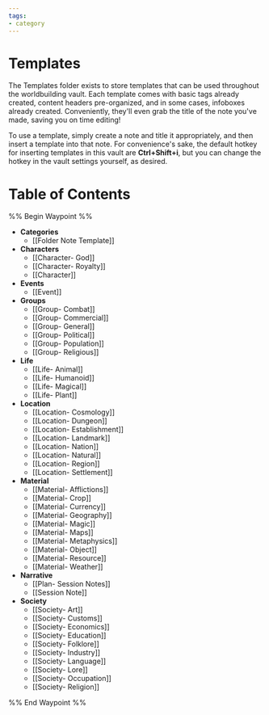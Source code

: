 ```yaml
---
tags:
- category
---
```

# Templates

The Templates folder exists to store templates that can be used throughout the worldbuilding vault. Each template comes with basic tags already created, content headers pre-organized, and in some cases, infoboxes already created. Conveniently, they'll even grab the title of the note you've made, saving you on time editing!

To use a template, simply create a note and title it appropriately, and then insert a template into that note. For convenience's sake, the default hotkey for inserting templates in this vault are **Ctrl+Shift+i**, but you can change the hotkey in the vault settings yourself, as desired.

# Table of Contents
%% Begin Waypoint %%
- **Categories**
	- [[Folder Note Template]]
- **Characters**
	- [[Character- God]]
	- [[Character- Royalty]]
	- [[Character]]
- **Events**
	- [[Event]]
- **Groups**
	- [[Group- Combat]]
	- [[Group- Commercial]]
	- [[Group- General]]
	- [[Group- Political]]
	- [[Group- Population]]
	- [[Group- Religious]]
- **Life**
	- [[Life- Animal]]
	- [[Life- Humanoid]]
	- [[Life- Magical]]
	- [[Life- Plant]]
- **Location**
	- [[Location- Cosmology]]
	- [[Location- Dungeon]]
	- [[Location- Establishment]]
	- [[Location- Landmark]]
	- [[Location- Nation]]
	- [[Location- Natural]]
	- [[Location- Region]]
	- [[Location- Settlement]]
- **Material**
	- [[Material- Afflictions]]
	- [[Material- Crop]]
	- [[Material- Currency]]
	- [[Material- Geography]]
	- [[Material- Magic]]
	- [[Material- Maps]]
	- [[Material- Metaphysics]]
	- [[Material- Object]]
	- [[Material- Resource]]
	- [[Material- Weather]]
- **Narrative**
	- [[Plan- Session Notes]]
	- [[Session Note]]
- **Society**
	- [[Society- Art]]
	- [[Society- Customs]]
	- [[Society- Economics]]
	- [[Society- Education]]
	- [[Society- Folklore]]
	- [[Society- Industry]]
	- [[Society- Language]]
	- [[Society- Lore]]
	- [[Society- Occupation]]
	- [[Society- Religion]]

%% End Waypoint %%